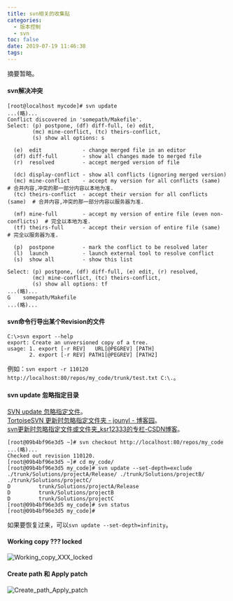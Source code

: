 ```yaml
---
title: svn相关的收集贴
categories:
  - 版本控制
  - svn
toc: false
date: 2019-07-19 11:46:38
tags:
---
```

摘要暂略。
<!-- more -->

#### svn解决冲突
```
[root@localhost mycode]# svn update
...(略)...
Conflict discovered in 'somepath/Makefile'.
Select: (p) postpone, (df) diff-full, (e) edit,
        (mc) mine-conflict, (tc) theirs-conflict,
        (s) show all options: s

  (e)  edit             - change merged file in an editor
  (df) diff-full        - show all changes made to merged file
  (r)  resolved         - accept merged version of file

  (dc) display-conflict - show all conflicts (ignoring merged version)
  (mc) mine-conflict    - accept my version for all conflicts (same)  # 合并内容,冲突的那一部分内容以本地为准.
  (tc) theirs-conflict  - accept their version for all conflicts (same)  # 合并内容,冲突的那一部分内容以服务器为准.

  (mf) mine-full        - accept my version of entire file (even non-conflicts)  # 完全以本地为准.
  (tf) theirs-full      - accept their version of entire file (same)  # 完全以服务器为准.

  (p)  postpone         - mark the conflict to be resolved later
  (l)  launch           - launch external tool to resolve conflict
  (s)  show all         - show this list

Select: (p) postpone, (df) diff-full, (e) edit, (r) resolved,
        (mc) mine-conflict, (tc) theirs-conflict,
        (s) show all options: tf
...(略)...
G    somepath/Makefile
...(略)...
```

#### svn命令行导出某个Revision的文件
```
C:\>svn export --help
export: Create an unversioned copy of a tree.
usage: 1. export [-r REV]   URL[@PEGREV] [PATH]
       2. export [-r REV] PATH1[@PEGREV] [PATH2]
```
例如：`svn export -r 110120 http://localhost:80/repos/my_code/trunk/test.txt C:\.`。  

#### svn update 忽略指定目录
[SVN update 忽略指定文件](https://www.jianshu.com/p/3fda584b0a01)。  
[TortoiseSVN 更新时忽略指定文件夹 - jounyl - 博客园](https://www.cnblogs.com/jouny/p/4151046.html)。  
[svn更新时忽略指定文件或文件夹_ksr12333的专栏-CSDN博客](https://blog.csdn.net/ksr12333/article/details/72897051)。  
```
[root@09b4bf96e3d5 ~]# svn checkout http://localhost:80/repos/my_code
...(略)...
Checked out revision 110120.
[root@09b4bf96e3d5 ~]# cd my_code/
[root@09b4bf96e3d5 my_code]# svn update --set-depth=exclude ./trunk/Solutions/projectA/Release/ ./trunk/Solutions/projectB/ ./trunk/Solutions/projectC/
D         trunk/Solutions/projectA/Release
D         trunk/Solutions/projectB
D         trunk/Solutions/projectC
[root@09b4bf96e3d5 my_code]# svn status
[root@09b4bf96e3d5 my_code]#
```
如果要恢复过来，可以`svn update --set-depth=infinity`。  

#### Working copy ??? locked
![Working_copy_XXX_locked](Working_copy_XXX_locked.png)

#### Create path 和 Apply patch
![Create_path_Apply_patch](Create_path_Apply_patch.png)
